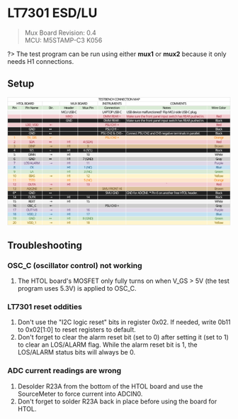 # LT7301 ESD/LU

> Mux Board Revision: 0.4  
> MCU: M5STAMP-C3 K056

?> The test program can be run using either **mux1** or **mux2** because it only needs H1 connections.

## Setup

![LT7301 ESD/LU Testbench Connection Map](./lt7301-esd-lu-pin-map.svg)

## Troubleshooting

### OSC_C (oscillator control) not working

1. The HTOL board's MOSFET only fully turns on when V_GS > 5V (the test program uses 5.3V) is applied to OSC_C.

### LT7301 reset oddities

1. Don't use the "I2C logic reset" bits in register 0x02. If needed, write 0b11 to 0x02[1:0] to reset registers to default.
1. Don't forget to clear the alarm reset bit (set to 0) after setting it (set to 1) to clear an LOS/ALARM flag. While the alarm reset bit is 1, the LOS/ALARM status bits will always be 0.

### ADC current readings are wrong

1. Desolder R23A from the bottom of the HTOL board and use the SourceMeter to force current into ADCIN0.
1. Don't forget to solder R23A back in place before using the board for HTOL.
